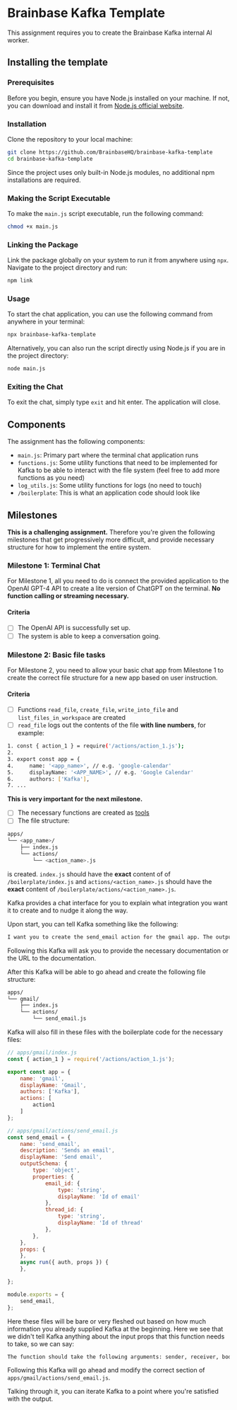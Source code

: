 # Brainbase Kafka Template

This assignment requires you to create the Brainbase Kafka internal AI worker.

## Installing the template

### Prerequisites

Before you begin, ensure you have Node.js installed on your machine. If not, you can download and install it from [Node.js official website](https://nodejs.org/).

### Installation

Clone the repository to your local machine:

```bash
git clone https://github.com/BrainbaseHQ/brainbase-kafka-template
cd brainbase-kafka-template
```

Since the project uses only built-in Node.js modules, no additional npm installations are required.

### Making the Script Executable

To make the `main.js` script executable, run the following command:

```bash
chmod +x main.js
```

### Linking the Package

Link the package globally on your system to run it from anywhere using `npx`. Navigate to the project directory and run:

```bash
npm link
```

### Usage

To start the chat application, you can use the following command from anywhere in your terminal:

```bash
npx brainbase-kafka-template
```

Alternatively, you can also run the script directly using Node.js if you are in the project directory:

```bash
node main.js
```

### Exiting the Chat

To exit the chat, simply type `exit` and hit enter. The application will close.

## Components

The assignment has the following components:

- `main.js`: Primary part where the terminal chat application runs
- `functions.js`: Some utility functions that need to be implemented for Kafka to be able to interact with the file system (feel free to add more functions as you need)
- `log_utils.js`: Some utility functions for logs (no need to touch)
- `/boilerplate`: This is what an application code should look like

## Milestones

**This is a challenging assignment.** Therefore you're given the following milestones that get progressively more difficult, and provide necessary structure for how to implement the entire system.

### Milestone 1: Terminal Chat
For Milestone 1, all you need to do is connect the provided application to the OpenAI GPT-4 API to create a lite version of ChatGPT on the terminal. **No function calling or streaming necessary.**

#### Criteria
- [ ] The OpenAI API is successfully set up.
- [ ] The system is able to keep a conversation going.

### Milestone 2: Basic file tasks
For Milestone 2, you need to allow your basic chat app from Milestone 1 to create the correct file structure for a new app based on user instruction.

#### Criteria
- [ ] Functions `read_file`, `create_file`, `write_into_file` and `list_files_in_workspace` are created
- [ ] `read_file` logs out the contents of the file **with line numbers**, for example:
```bash
1. const { action_1 } = require('/actions/action_1.js');
2. 
3. export const app = {
4.     name: '<app_name>', // e.g. 'google-calendar'
5.     displayName: '<APP_NAME>', // e.g. 'Google Calendar'
6.     authors: ['Kafka'],
7. ...
```
**This is very important for the next milestone.**
- [ ] The necessary functions are created as [tools](https://platform.openai.com/docs/guides/function-calling)  
- [ ] The file structure:
```bash
apps/
└── <app_name>/
    ├── index.js
    └── actions/
        └── <action_name>.js
```
is created. `index.js` should have the **exact** content of of `/boilerplate/index.js` and `actions/<action_name>.js` should have the **exact** content of `/boilerplate/actions/<action_name>.js`.


Kafka provides a chat interface for you to explain what integration you want it to create and to nudge it along the way.

Upon start, you can tell Kafka something like the following:

```bash
I want you to create the send_email action for the gmail app. The output of the action should have the id of the email sent and the thread id.
```

Following this Kafka will ask you to provide the necessary documentation or the URL to the documentation.

After this Kafka will be able to go ahead and create the following file structure:

```bash
apps/
└── gmail/
    ├── index.js
    └── actions/
        └── send_email.js
```

Kafka will also fill in these files with the boilerplate code for the necessary files:

```javascript
// apps/gmail/index.js
const { action_1 } = require('/actions/action_1.js');

export const app = {
    name: 'gmail',
    displayName: 'Gmail',
    authors: ['Kafka'],
    actions: [
        action1
    ]
};
```

```javascript
// apps/gmail/actions/send_email.js
const send_email = {
    name: 'send_email',
    description: 'Sends an email',
    displayName: 'Send email',
    outputSchema: {
        type: 'object',
        properties: {
            email_id: {
                type: 'string',
                displayName: 'Id of email'
            },
            thread_id: {
                type: 'string',
                displayName: 'Id of thread'
            },
        },
    },
    props: {
    },
    async run({ auth, props }) {
    },

};

module.exports = {
    send_email,
};
```

Here these files will be bare or very fleshed out based on how much information you already supplied Kafka at the beginning. Here we see that we didn't tell Kafka anything about the input props that this function needs to take, so we can say:

```bash
The function should take the following arguments: sender, receiver, body and subject
```

Following this Kafka will go ahead and modify the correct section of `apps/gmail/actions/send_email.js`.

Talking through it, you can iterate Kafka to a point where you're satisfied with the output.